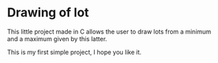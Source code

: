 # Drawing of lot
This little project made in C allows the user to draw lots from a minimum and a maximum given by this latter.

This is my first simple project, I hope you like it.
